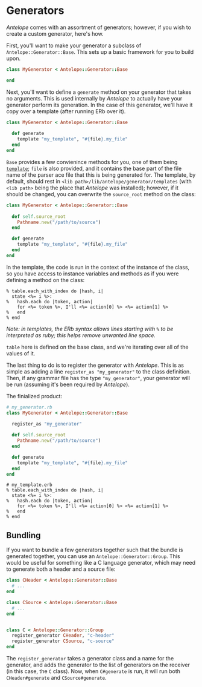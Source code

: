 # Generators

_Antelope_ comes with an assortment of generators; however, if you wish to create a custom generator, here's how.

First, you'll want to make your generator a subclass of `Antelope::Generator::Base`.  This sets up a basic framework for you to build upon.

```Ruby
class MyGenerator < Antelope::Generator::Base

end
```

Next, you'll want to define a `generate` method on your generator that takes no arguments.  This is used internally by _Antelope_ to actually have your generator perform its generation.  In the case of this generator, we'll have it copy over a template (after running ERb over it).

```Ruby
class MyGenerator < Antelope::Generator::Base
    
  def generate
    template "my_template", "#{file}.my_file"
  end
end
```

`Base` provides a few convienince methods for you, one of them being [`template`](http://rubydoc.info/github/medcat/antelope/master/Antelope/Generator/Base#template-instance_method); `file` is also provided, and it contains the base part of the file name of the parser ace file that this is being generated for.  The template, by default, should rest in `<lib path>/lib/antelope/generator/templates` (with `<lib path>` being the place that _Antelope_ was installed); however, if it should be changed, you can overwrite the `source_root` method on the class:

```Ruby
class MyGenerator < Antelope::Generator::Base
  
  def self.source_root
    Pathname.new("/path/to/source")
  end

  def generate
    template "my_template", "#{file}.my_file"
  end
end
```

In the template, the code is run in the context of the instance of the class, so you have access to instance variables and methods as if you were defining a method on the class:

```
% table.each_with_index do |hash, i|
  state <%= i %>:
%   hash.each do |token, action|
    for <%= token %>, I'll <%= action[0] %> <%= action[1] %>
%   end
% end
```

_Note: in templates, the ERb syntax allows lines starting with `%` to be interpreted as ruby; this helps remove unwanted line space._

`table` here is defined on the base class, and we're iterating over all of the values of it.

The last thing to do is to register the generator with _Antelope_.  This is as simple as adding a line `register_as "my_generator"` to the class definition.  Then, if any grammar file has the type `"my_generator"`, your generator will be run (assuming it's been required by _Antelope_).

The finialized product:

```Ruby
# my_generator.rb
class MyGenerator < Antelope::Generator::Base

  register_as "my_generator"
  
  def self.source_root
    Pathname.new("/path/to/source")
  end

  def generate
    template "my_template", "#{file}.my_file"
  end
end
```

```
# my_template.erb
% table.each_with_index do |hash, i|
  state <%= i %>:
%   hash.each do |token, action|
    for <%= token %>, I'll <%= action[0] %> <%= action[1] %>
%   end
% end
```

## Bundling

If you want to bundle a few generators together such that the bundle is generated together, you can use an `Antelope::Generator::Group`.  This would be useful for something like a C language generator, which may need to generate both a header and a source file:

```Ruby
class CHeader < Antelope::Generator::Base
  # ...
end

class CSource < Antelope::Generator::Base
  # ...
end


class C < Antelope::Generator::Group
  register_generator CHeader, "c-header"
  register_generator CSource, "c-source"
end
```

The `register_generator` takes a generator class and a name for the generator, and adds the generator to the list of generators on the receiver (in this case, the `C` class).  Now, when `C#generate` is run, it will run both `CHeader#generate` and `CSource#generate`.
